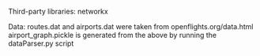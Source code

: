 Third-party libraries:
networkx

Data:
routes.dat and airports.dat were taken from openflights.org/data.html
airport_graph.pickle is generated from the above by running the dataParser.py script